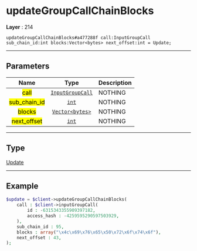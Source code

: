 # updateGroupCallChainBlocks

**Layer** : 214

```tl
updateGroupCallChainBlocks#a477288f call:InputGroupCall sub_chain_id:int blocks:Vector<bytes> next_offset:int = Update;
```

---

## Parameters

| Name | Type | Description |
| :---: | :---: | :--- |
| <mark>call</mark> | [`InputGroupCall`](type/InputGroupCall) | NOTHING |
| <mark>sub_chain_id</mark> | [`int`](type/int) | NOTHING |
| <mark>blocks</mark> | [`Vector<bytes>`](type/bytes) | NOTHING |
| <mark>next_offset</mark> | [`int`](type/int) | NOTHING |

---

## Type

[Update](type/Update)

---

## Example

```php
$update = $client->updateGroupCallChainBlocks(
	call : $client->inputGroupCall(
		id : -6315343355909397182,
		access_hash : -4259595290597503929,
	),
	sub_chain_id : 95,
	blocks : array("\x4c\x69\x76\x65\x50\x72\x6f\x74\x6f"),
	next_offset : 43,
);
```